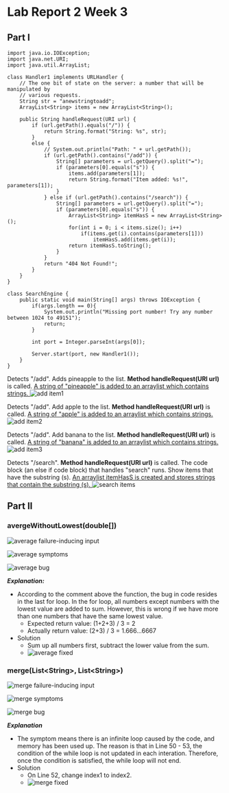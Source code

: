 # Lab Report 2 Week 3

## Part I

```
import java.io.IOException;
import java.net.URI;
import java.util.ArrayList;

class Handler1 implements URLHandler {
    // The one bit of state on the server: a number that will be manipulated by
    // various requests.
    String str = "anewstringtoadd";
    ArrayList<String> items = new ArrayList<String>();

    public String handleRequest(URI url) {
        if (url.getPath().equals("/")) {
            return String.format("String: %s", str);
        }
        else {
            // System.out.println("Path: " + url.getPath());
            if (url.getPath().contains("/add")) {
                String[] parameters = url.getQuery().split("=");
                if (parameters[0].equals("s")) {
                    items.add(parameters[1]);
                    return String.format("Item added: %s!", parameters[1]);
                }
            } else if (url.getPath().contains("/search")) {
                String[] parameters = url.getQuery().split("=");
                if (parameters[0].equals("s")) {
                    ArrayList<String> itemHasS = new ArrayList<String>();
                    for(int i = 0; i < items.size(); i++) 
                        if(items.get(i).contains(parameters[1]))
                            itemHasS.add(items.get(i));
                    return itemHasS.toString();
                }
            }
            return "404 Not Found!";
        }
    }
}

class SearchEngine {
    public static void main(String[] args) throws IOException {
        if(args.length == 0){
            System.out.println("Missing port number! Try any number between 1024 to 49151");
            return;
        }

        int port = Integer.parseInt(args[0]);

        Server.start(port, new Handler1());
    }
}
```

Detects "/add". Adds pineapple to the list. **Method handleRequest(URI url)** is called. <u> A string of "pineapple" is added to an arraylist which contains strings. </u>
![add item1](Image/report2part1.2.png)


Detects "/add". Add apple to the list. **Method handleRequest(URI url)** is called. <u> A string of "apple" is added to an arraylist which contains strings. </u>
![add item2](Image/report2part1.3.png)


Detects "/add". Add banana to the list. **Method handleRequest(URI url)** is called. <u> A string of "banana" is added to an arraylist which contains strings.</u>
![add item3](Image/report2part1.4.png)


Detects "/search". **Method handleRequest(URI url)** is called. The code block (an else if code block) that handles "search" runs. Show items that have the substring (s). <u> An arraylist itemHasS is created and stores strings that contain the substring (s). </u>
![search items](Image/report2part1.6.png)

## Part II

### **avergeWithoutLowest(double[])**


![average failure-inducing input](Image/report2part2.1.png)

![average symptoms](Image/report2part2.2.png)

![average bug](Image/report2part2.3.png)

***Explanation:*** 
- According to the comment above the function, the bug in code resides in the last for loop. In the for loop, all numbers except numbers with the lowest value are added to sum. However, this is wrong if we have more than one numbers that have the same lowest value.
  - Expected return value: (1+2+3) / 3 = 2
  - Actually return value: (2+3) / 3 = 1.666...6667
- Solution
  - Sum up all numbers first, subtract the lower value from the sum.
  - ![average fixed](Image/report2part2.3.1.png)


### **merge(List\<String\>, List\<String\>)**


![merge failure-inducing input](Image/report2part2.4.png)

![merge symptoms](Image/report2part2.5.png)

![merge bug](Image/report2part2.6.png)

***Explanation***
- The symptom means there is an infinite loop caused by the code, and memory has been used up. The reason is that in Line 50 - 53, the condition of the while loop is not updated in each interation. Therefore, once the condition is satisfied, the while loop will not end. 
- Solution
  - On Line 52, change index1 to index2.
  - ![merge fixed](Image/report2part2.6.1.png)

